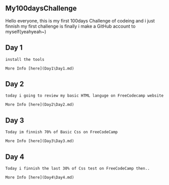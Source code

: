 ## My100daysChallenge
Hello everyone, this is my first 100days Challenge of codeing
    and i just finnish  my first challenge is  finally i  make a GitHub account to myself(yeahyeah~)

## Day 1

    install the tools

    More Info [here](Day1\Day1.md)
   
## Day 2

    today i going to review my basic HTML languge on FreeCodecamp website

    More Info [here](Day2\Day2.md)

## Day 3

    Today im finnish 70% of Basic Css on FreeCodeCamp

    More Info [here](Day3\Day3.md)

## Day 4

    Today i finnish the last 30% of Css test on FreeCodeCamp then..

    More Info [here](Day4\Day4.md)